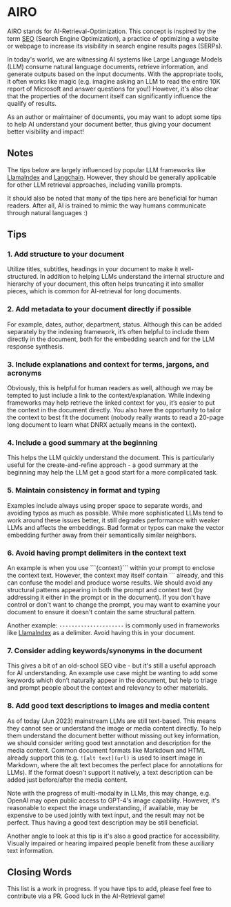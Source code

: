 # AIRO
AIRO stands for AI-Retrieval-Optimization. This concept is inspired by the term [SEO](https://en.wikipedia.org/wiki/Search_engine_optimization) (Search Engine Optimization), a practice of optimizing a website or webpage to increase its visibility in search engine results pages (SERPs).

In today's world, we are witnessing AI systems like Large Language Models (LLM) consume natural language documents, retrieve information, and generate outputs based on the input documents. With the appropriate tools, it often works like magic (e.g. imagine asking an LLM to read the entire 10K report of Microsoft and answer questions for you!) However, it's also clear that the properties of the document itself can significantly influence the qualify of results.

As an author or maintainer of documents, you may want to adopt some tips to help AI understand your document better, thus giving your document better visibility and impact!

## Notes
The tips below are largely influenced by popular LLM frameworks like [LlamaIndex](https://github.com/jerryjliu/llama_index) and [Langchain](https://github.com/hwchase17/langchain). However, they should be generally applicable for other LLM retrieval approaches, including vanilla prompts.

It should also be noted that many of the tips here are beneficial for human readers. After all, AI is trained to mimic the way humans communicate through natural languages :)

## Tips

### 1. Add structure to your document

Utilize titles, subtitles, headings in your document to make it well-structured. In addition to helping LLMs understand the internal structure and hierarchy of your document, this often helps truncating it into smaller pieces, which is common for AI-retrieval for long documents. 

### 2. Add metadata to your document directly if possible

For example, dates, author, department, status. Although this can be added separately by the indexing framework, it’s often helpful to include them directly in the document, both for the embedding search and for the LLM response synthesis.

### 3. Include explanations and context for terms, jargons, and acronyms

Obviously, this is helpful for human readers as well, although we may be tempted to just include a link to the context/explanation. While indexing frameworks may help retrieve the linked context for you, it’s easier to put the context in the document directly. You also have the opportunity to tailor the context to best fit the document (nobody really wants to read a 20-page long document to learn what DNRX actually means in the context).

### 4. Include a good summary at the beginning

This helps the LLM quickly understand the document. This is particularly useful for the create-and-refine approach - a good summary at the beginning may help the LLM get a good start for a more complicated task.

### 5. Maintain consistency in format and typing

Examples include always using proper space to separate words, and avoiding typos as much as possible. While more sophisticated LLMs tend to work around these issues better, it still degrades performance with weaker LLMs and affects the embeddings. Bad format or typos can make the vector embedding further away from their semantically similar neighbors.

### 6. Avoid having prompt delimiters in the context text

An example is when you use \```{context}\``` within your prompt to enclose the context text. However, the context may itself contain ``` already, and this can confuse the model and produce worse results. We should avoid any structural patterns appearing in both the prompt and context text (by addressing it either in the prompt or in the document). If you don't have control or don't want to change the prompt, you may want to examine your document to ensure it doesn't contain the same structural pattern.

Another example: `---------------------` is commonly used in frameworks like [LlamaIndex](https://github.com/jerryjliu/llama_index) as a delimiter. Avoid having this in your document.

### 7. Consider adding keywords/synonyms in the document

This gives a bit of an old-school SEO vibe - but it's still a useful approach for AI understanding. An example use case might be wanting to add some keywords which don’t naturally appear in the document, but help to triage and prompt people about the context and relevancy to other materials.

### 8. Add good text descriptions to images and media content

As of today (Jun 2023) mainstream LLMs are still text-based. This means they cannot see or understand the image or media content directly. To help them understand the document better without missing out key information, we should consider writing good text annotation and description for the media content. Common document formats like Markdown and HTML already support this (e.g. `![alt text](url)` is used to insert image in Markdown, where the alt text becomes the perfect place for annotations for LLMs). If the format doesn't support it natively, a text description can be added just before/after the media content. 

Note with the progress of multi-modality in LLMs, this may change, e.g. OpenAI may open public access to GPT-4's image capability. However, it's reasonable to expect the image understanding, if available, may be expensive to be used jointly with text input, and the result may not be perfect. Thus having a good text description may be still beneficial. 

Another angle to look at this tip is it's also a good practice for accessibility. Visually impaired or hearing impaired people benefit from these auxiliary text information.

## Closing Words
This list is a work in progress. If you have tips to add, please feel free to contribute via a PR. Good luck in the AI-Retrieval game!








